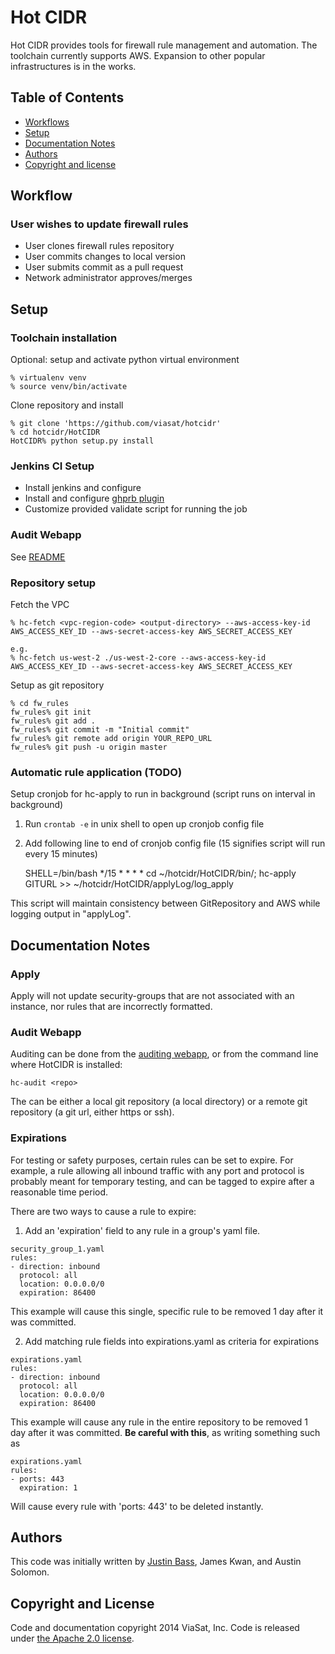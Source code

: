 Hot CIDR
========

Hot CIDR provides tools for firewall rule management and automation. The
toolchain currently supports AWS. Expansion to other popular infrastructures
is in the works.

Table of Contents
-----------------

 - [Workflows](#workflow)
 - [Setup](#setup)
 - [Documentation Notes](#documentation-notes)
 - [Authors](#authors)
 - [Copyright and license](#copyright-and-license)

Workflow
--------
### User wishes to update firewall rules
 - User clones firewall rules repository
 - User commits changes to local version
 - User submits commit as a pull request
 - Network administrator approves/merges

Setup
-----
### Toolchain installation
Optional: setup and activate python virtual environment

```
% virtualenv venv
% source venv/bin/activate
```

Clone repository and install

```
% git clone 'https://github.com/viasat/hotcidr'
% cd hotcidr/HotCIDR
HotCIDR% python setup.py install
```


### Jenkins CI Setup
- Install jenkins and configure
- Install and configure [ghprb plugin](https://git.viasat.com/jkwan/ghprb-fork#installation)
- Customize provided validate script for running the job


### Audit Webapp
See [README](audit-webapp/README.md)


### Repository setup
Fetch the VPC

```
% hc-fetch <vpc-region-code> <output-directory> --aws-access-key-id AWS_ACCESS_KEY_ID --aws-secret-access-key AWS_SECRET_ACCESS_KEY

e.g.
% hc-fetch us-west-2 ./us-west-2-core --aws-access-key-id AWS_ACCESS_KEY_ID --aws-secret-access-key AWS_SECRET_ACCESS_KEY

```

Setup as git repository

```
% cd fw_rules
fw_rules% git init
fw_rules% git add .
fw_rules% git commit -m "Initial commit"
fw_rules% git remote add origin YOUR_REPO_URL
fw_rules% git push -u origin master
```


### Automatic rule application (TODO)
Setup cronjob for hc-apply to run in background (script runs on interval in background)

1. Run `crontab -e` in unix shell to open up cronjob config file
   
2. Add following line to end of cronjob config file (15 signifies script will run every 15 minutes)
   
    SHELL=/bin/bash
    */15 * * * * cd ~/hotcidr/HotCIDR/bin/; hc-apply GITURL >> ~/hotcidr/HotCIDR/applyLog/log\_apply

This script will maintain consistency between GitRepository and AWS while logging output in "applyLog".

Documentation Notes
-------
### Apply
Apply will not update security-groups that are not associated with an instance, nor rules that are incorrectly formatted.

### Audit Webapp
Auditing can be done from the [auditing webapp](audit-webapp/README.md), or from the command line where HotCIDR is installed:

    hc-audit <repo>

The <repo> can be either a local git repository (a local directory) or a remote git repository (a git url, either https or ssh).

### Expirations

For testing or safety purposes, certain rules can be set to expire. For example, a rule allowing all inbound traffic with any port and protocol is probably meant for temporary testing, and can be tagged to expire after a reasonable time period.

There are two ways to cause a rule to expire:


1. Add an 'expiration' field to any rule in a group's yaml file.

```
security_group_1.yaml
rules:
- direction: inbound
  protocol: all
  location: 0.0.0.0/0
  expiration: 86400
```

  This example will cause this single, specific rule to be removed 1 day after it was committed.

2. Add matching rule fields into expirations.yaml as criteria for expirations

```
expirations.yaml
rules:
- direction: inbound
  protocol: all
  location: 0.0.0.0/0
  expiration: 86400 
```

  This example will cause any rule in the entire repository to be removed 1 day after it was committed. **Be careful with this**, as writing something such as

```
expirations.yaml
rules:
- ports: 443
  expiration: 1
```

  Will cause every rule with 'ports: 443' to be deleted instantly. 

Authors
-------
This code was initially written by [Justin Bass](http://www.justinalanbass.com), James Kwan, and Austin Solomon.


Copyright and License
---------------------
Code and documentation copyright 2014 ViaSat, Inc. Code is released under [the Apache 2.0 license](LICENSE).
